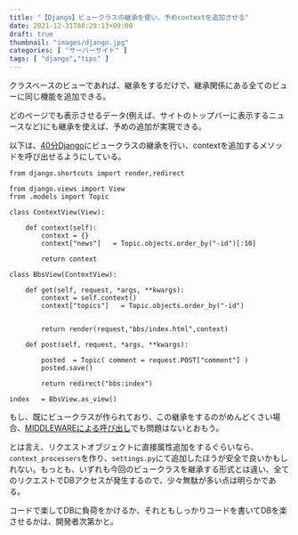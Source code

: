 ```yaml
---
title: "【Django】ビュークラスの継承を使い、予めcontextを追加させる"
date: 2021-12-31T08:29:13+09:00
draft: true
thumbnail: "images/django.jpg"
categories: [ "サーバーサイド" ]
tags: [ "django","tips" ]
---
```


クラスベースのビューであれば、継承をするだけで、継承関係にある全てのビューに同じ機能を追加できる。

どのページでも表示させるデータ(例えば、サイトのトップバーに表示するニュースなど)にも継承を使えば、予めの追加が実現できる。

以下は、[40分Django](/post/startup-django)にビュークラスの継承を行い、contextを追加するメソッドを呼び出せるようにしている。


    from django.shortcuts import render,redirect
    
    from django.views import View
    from .models import Topic
    
    class ContextView(View):
        
        def context(self):
            context = {}
            context["news"]   = Topic.objects.order_by("-id")[:10]
    
            return context
    
    class BbsView(ContextView):
    
        def get(self, request, *args, **kwargs):
            context = self.context()
            context["topics"]   = Topic.objects.order_by("-id")
    
    
            return render(request,"bbs/index.html",context)
    
        def post(self, request, *args, **kwargs):
    
            posted  = Topic( comment = request.POST["comment"] )
            posted.save()
    
            return redirect("bbs:index")
    
    index   = BbsView.as_view()



もし、既にビュークラスが作られており、この継承をするのがめんどくさい場合、[MIDDLEWAREによる呼び出し](/post/django-create-middleware-add-request-attribute/)でも問題はないとおもう。

とは言え、リクエストオブジェクトに直接属性追加をするぐらいなら、`context_processers`を作り、`settings.py`にて追加したほうが安全で良いかもしれない。もっとも、いずれも今回のビュークラスを継承する形式とは違い、全てのリクエストでDBアクセスが発生するので、少々無駄が多い点は明らかである。

コードで楽してDBに負荷をかけるか、それともしっかりコードを書いてDBを楽させるかは、開発者次第かと。

